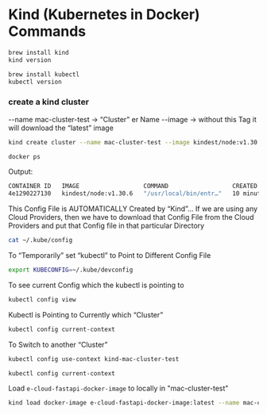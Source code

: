 # Kind (Kubernetes in Docker) Commands

```bash
brew install kind
kind version

brew install kubectl
kubectl version
```

### create a kind cluster
--name mac-cluster-test → “Cluster” er Name
--image → without this Tag it will download the “latest” image
```bash
kind create cluster --name mac-cluster-test --image kindest/node:v1.30.6
```

```bash
docker ps
```

Output:
```bash
CONTAINER ID   IMAGE                  COMMAND                  CREATED          STATUS          PORTS                       NAMES
4e1290227130   kindest/node:v1.30.6   "/usr/local/bin/entr…"   10 minutes ago   Up 10 minutes   127.0.0.1:51962->6443/tcp   mac-cluster-test-control-plane
```

This Config File is AUTOMATICALLY Created by “Kind”... If we are using any Cloud Providers, then we have to download that Config File from the Cloud Providers and put that Config file in that particular Directory
```bash
cat ~/.kube/config
```
  
To “Temporarily” set “kubectl” to Point to Different Config File
```bash
export KUBECONFIG=~/.kube/devconfig
```

To see current Config which the kubectl is pointing to
```bash
kubectl config view
```

Kubectl is Pointing to Currently which “Cluster”
```bash
kubectl config current-context
```

To Switch to another “Cluster”
```bash
kubectl config use-context kind-mac-cluster-test
```

```bash
kubectl config current-context
```

Load `e-cloud-fastapi-docker-image` to locally in "mac-cluster-test"
```bash
kind load docker-image e-cloud-fastapi-docker-image:latest --name mac-cluster-test
```